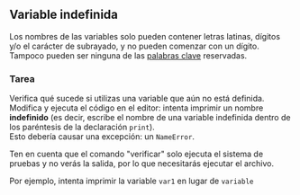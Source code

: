 ## Variable indefinida

Los nombres de las variables solo pueden contener letras latinas, dígitos y/o el carácter de subrayado, y no pueden comenzar con un dígito. Tampoco pueden ser ninguna de las <a href="https://docs.python.org/3/reference/lexical_analysis.html#keywords">palabras clave</a> reservadas.

### Tarea
Verifica qué sucede si utilizas una variable que aún no está definida. Modifica y ejecuta el código en el editor: intenta imprimir un nombre **indefinido** (es decir, escribe el nombre de una variable indefinida dentro de los paréntesis de la declaración `print`).  
Esto debería causar una excepción: un `NameError`.

Ten en cuenta que el comando "verificar" solo ejecuta el sistema de pruebas y no verás la salida, por lo que necesitarás ejecutar el archivo.

<div class="hint">Por ejemplo, intenta imprimir la variable <code>var1</code> en lugar de <code>variable</code></div>